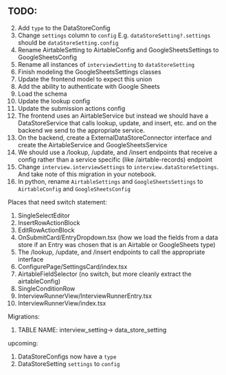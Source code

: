 ## TODO:

2. Add `type` to the DataStoreConfig
3. Change `settings` column to `config`
   E.g. `dataStoreSetting?.settings` should be `dataStoreSetting.config`
4. Rename AirtableSetting to AirtableConfig and GoogleSheetsSettings to GoogleSheetsConfig
5. Rename all instances of `interviewSetting` to `dataStoreSetting`
6. Finish modeling the GoogleSheetsSettings classes
7. Update the frontend model to expect this union
8. Add the ability to authenticate with Google Sheets
9. Load the schema
10. Update the lookup config
11. Update the submission actions config
12. The frontend uses an AirtableService but instead we should
    have a DataStoreService that calls lookup, update, and
    insert, etc. and on the backend we send to the appropriate
    service.
13. On the backend, create a ExternalDataStoreConnector interface and create the AirtableService and GoogleSheetsService
14. We should use a /lookup, /update, and /insert endpoints that receive a config
    rather than a service specific (like /airtable-records) endpoint
15. Change `interview.interviewSettings` to `interview.dataStoreSettings`. And take note of this migration in your notebook.
16. In python, rename `AirtableSettings` and `GoogleSheetsSettings` to `AirtableConfig` and `GoogleSheetsConfig`

Places that need switch statement:

1. SingleSelectEditor
2. InsertRowActionBlock
3. EditRowActionBlock
4. OnSubmitCard/EntryDropdown.tsx (how we load the fields from a data store if an Entry was chosen that is an Airtable or GoogleSheets type)
5. The /lookup, /update, and /insert endpoints to call the appropriate interface
6. ConfigurePage/SettingsCard/index.tsx
7. AirtableFieldSelector (no switch, but more cleanly extract the airtableConfig)
8. SingleConditionRow
9. InterviewRunnerView/InterviewRunnerEntry.tsx
10. InterviewRunnerView/index.tsx

Migrations:

1. TABLE NAME: interview_setting-> data_store_setting

upcoming:

1. DataStoreConfigs now have a `type`
2. DataStoreSetting `settings` to `config`

